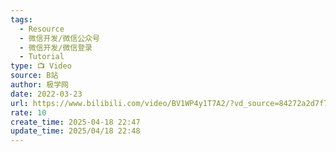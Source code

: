 ```yaml
---
tags:
  - Resource
  - 微信开发/微信公众号
  - 微信开发/微信登录
  - Tutorial
type: 📺 Video
source: B站
author: 极学网
date: 2022-03-23
url: https://www.bilibili.com/video/BV1WP4y1T7A2/?vd_source=84272a2d7f72158b38778819be5bc6ad
rate: 10
create_time: 2025-04-18 22:47
update_time: 2025/04/18 22:48
---
```

